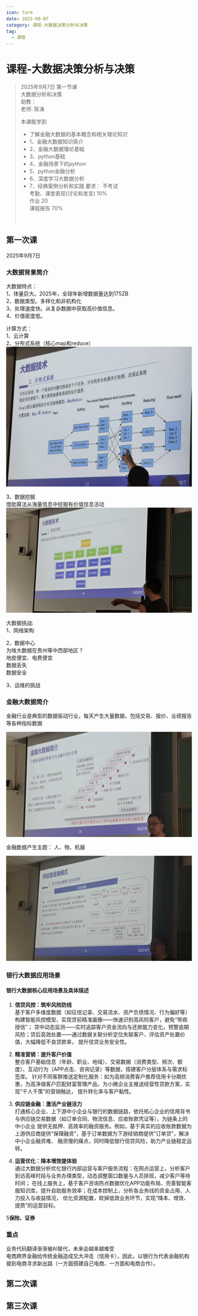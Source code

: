 ```yaml
---
icon: form
date: 2025-09-07
category: 课程-大数据决策分析与决策
tag:
  - 课程
---
```

# 课程-大数据决策分析与决策
> 2025年9月7日 第一节课  
>  大数据分析和决策  
>  助教：   
>  老师: 陈涛
>   
> 本课能学到
> - 了解金融大数据的基本概念和相关理论知识    
> - 1、金融大数据知识简介      
> - 2、金融大数据理论基础
> - 3、python基础
> - 4、金融场景下的python
> - 5、python金融分析
> - 6、深度学习大数据分析
> - 7、经典案例分析和实践
> 要求： 不考试  <br>
> 考勤、课堂表现(讨论和发言) 10%   <br>
> 作业 20    <br>
> 课程报告 70%
>  <br>

## 第一次课
2025年9月7日   
### 大数据背景简介  

大数据特点：   
1、体量巨大。2025年，全球年新增数据量达到175ZB       
2、数据类型。多样化和非机构化   
3、处理速度快。从复杂数据中获取高价值信息。   
4、价值密度低。   

计算方式：         
1、云计算  
2、分布式系统（核心map和reduce）   
![img_1.png](assets/big_map_reduce.png)   

3、数据挖掘   
借助算法从海量信息中挖掘有价值信息活动   
![img.png](assets/filter.jpg)   

大数据挑战:   
1、网络架构    

2、数据中心     
为啥大数据在贵州等中西部地区？       
地皮便宜、电费便宜      
数据丢失   
数据安全  

3、运维的挑战     

### 金融大数据简介 
金融行业是典型的数据驱动行业，每天产生大量数据，包括交易、报价、业绩报告等各种指标数据     

![img_1.png](assets/finance_1.png)

金融数据产生主题： 人、物、机器

![img_1.png](assets/suppl_module.png)


### 银行大数据应用场景
#### 银行大数据核心应用场景及具体描述
1. **信贷风控：筑牢风险防线**  
   基于客户多维度数据（如征信记录、交易流水、资产负债情况、行为偏好等）构建智能风控模型，实现贷前精准画像——快速识别高风险客户，避免“带病授信”；
贷中动态监测——实时追踪客户资金流向与还款能力变化，预警逾期风险；贷后高效处置——通过数据关联分析定位失联客户、评估资产处置价值，大幅降低不良贷款率，
提升信贷业务安全性。

2. **精准营销：提升客户价值**  
   整合客户基础信息（年龄、职业、地域）、交易数据（消费类型、频次、额度）、互动行为（APP点击、咨询记录）等数据，搭建客户分层体系与需求标签库。
针对不同客群推送定制化服务：如为高频消费客户推荐信用卡分期优惠，为高净值客户匹配财富管理产品，为小微企业主推送经营性贷款方案，实现“千人千策”的营销触达，
提升转化率与客户黏性。

3. **供应链金融：激活产业链活力**  
   打通核心企业、上下游中小企业与银行的数据链路，依托核心企业的信用背书与供应链交易数据（如订单合同、物流信息、应收账款凭证等），为链条上的中小企业
提供无抵押、高效率的融资服务。例如，基于真实的应收账款数据为上游供应商提供“保理融资”，基于订单数据为下游经销商提供“订单贷”，解决中小企业融资难、
融资慢的痛点，同时降低银行信贷风险，助力产业链稳定运转。

4. **运营优化：降本增效提体验**  
   通过大数据分析优化银行内部运营与客户服务流程：在网点运营上，分析客户到访高峰时段与业务办理类型，动态调整窗口数量与人员排班，减少客户等待时间；
在线上服务上，基于客户咨询热点数据优化APP功能布局、完善智能客服知识库，提升自助服务效率；在成本控制上，分析各业务线的资金占用、人力投入与收益情况，
优化资源配置，砍掉低效业务环节，实现“降本、增效、提质”的运营目标。

5**保险、证券**


### 重点
业务代码翻译渐渐被AI替代，未来会越来越难受   
电商跨界金融给传统金融造成交大冲击（信用卡），因此，以银行为代表金融机构接到电商寻求新出路（一方面搭建自己电商、一方面和电商合作）。    





## 第二次课 

## 第三次课
